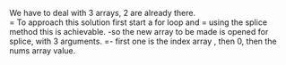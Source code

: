 We have to deal with 3 arrays, 2  are already there.  
= To approach this solution first start a for loop and 
= using the splice method this is achievable.
-so the new array to be made is opened for splice, with 3 arguments.
=- first one is the index array , then 0, then the nums array value. 